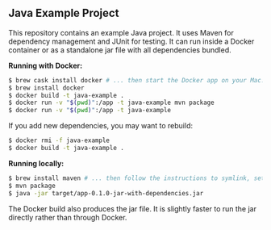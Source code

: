 ## Java Example Project

This repository contains an example Java project. It uses Maven for dependency
management and JUnit for testing. It can run inside a Docker container or as
a standalone jar file with all dependencies bundled.

**Running with Docker:**

```sh
$ brew cask install docker # ... then start the Docker app on your Mac.
$ brew install docker
$ docker build -t java-example .
$ docker run -v "$(pwd)":/app -t java-example mvn package
$ docker run -v "$(pwd)":/app -t java-example
```

If you add new dependencies, you may want to rebuild:

```sh
$ docker rmi -f java-example
$ docker build -t java-example .
```

**Running locally:**

```sh
$ brew install maven # ... then follow the instructions to symlink, set path, etc.
$ mvn package
$ java -jar target/app-0.1.0-jar-with-dependencies.jar
```

The Docker build also produces the jar file. It is slightly faster to run the
jar directly rather than through Docker.

